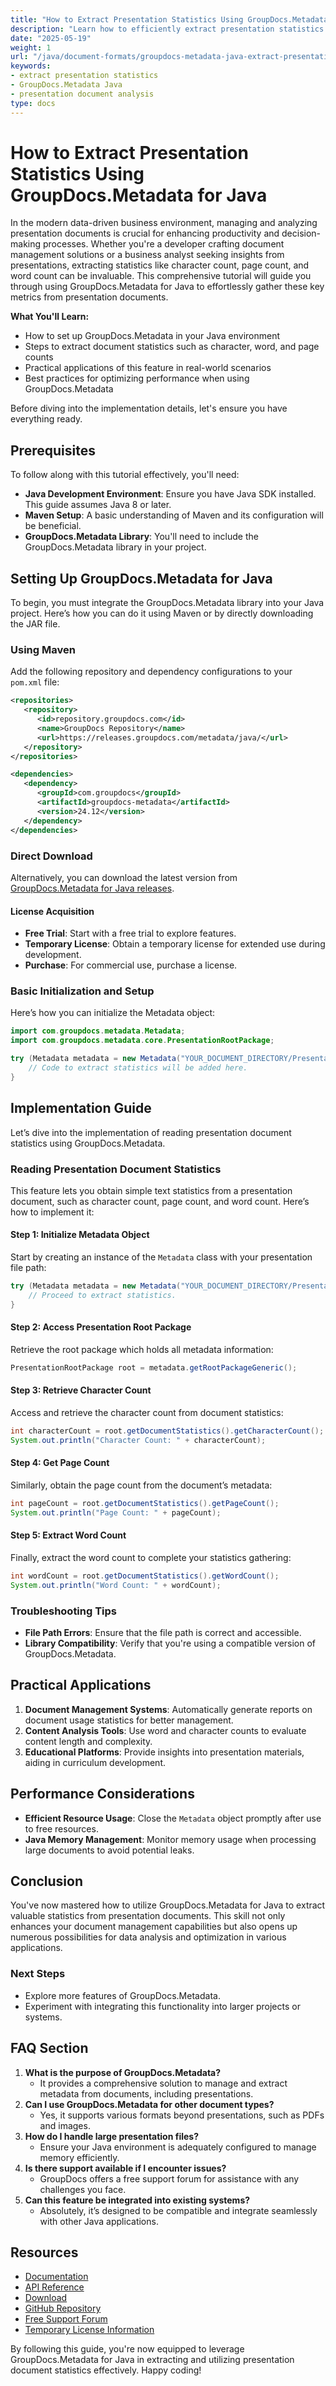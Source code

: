 ```yaml
---
title: "How to Extract Presentation Statistics Using GroupDocs.Metadata for Java"
description: "Learn how to efficiently extract presentation statistics such as character, word, and page counts using GroupDocs.Metadata for Java. Master this process to boost your document management capabilities."
date: "2025-05-19"
weight: 1
url: "/java/document-formats/groupdocs-metadata-java-extract-presentation-statistics/"
keywords:
- extract presentation statistics
- GroupDocs.Metadata Java
- presentation document analysis
type: docs
---
```

# How to Extract Presentation Statistics Using GroupDocs.Metadata for Java

In the modern data-driven business environment, managing and analyzing presentation documents is crucial for enhancing productivity and decision-making processes. Whether you're a developer crafting document management solutions or a business analyst seeking insights from presentations, extracting statistics like character count, page count, and word count can be invaluable. This comprehensive tutorial will guide you through using GroupDocs.Metadata for Java to effortlessly gather these key metrics from presentation documents.

**What You'll Learn:**
- How to set up GroupDocs.Metadata in your Java environment
- Steps to extract document statistics such as character, word, and page counts
- Practical applications of this feature in real-world scenarios
- Best practices for optimizing performance when using GroupDocs.Metadata

Before diving into the implementation details, let's ensure you have everything ready.

## Prerequisites
To follow along with this tutorial effectively, you'll need:

- **Java Development Environment**: Ensure you have Java SDK installed. This guide assumes Java 8 or later.
- **Maven Setup**: A basic understanding of Maven and its configuration will be beneficial.
- **GroupDocs.Metadata Library**: You'll need to include the GroupDocs.Metadata library in your project.

## Setting Up GroupDocs.Metadata for Java
To begin, you must integrate the GroupDocs.Metadata library into your Java project. Here’s how you can do it using Maven or by directly downloading the JAR file.

### Using Maven
Add the following repository and dependency configurations to your `pom.xml` file:

```xml
<repositories>
   <repository>
      <id>repository.groupdocs.com</id>
      <name>GroupDocs Repository</name>
      <url>https://releases.groupdocs.com/metadata/java/</url>
   </repository>
</repositories>

<dependencies>
   <dependency>
      <groupId>com.groupdocs</groupId>
      <artifactId>groupdocs-metadata</artifactId>
      <version>24.12</version>
   </dependency>
</dependencies>
```

### Direct Download
Alternatively, you can download the latest version from [GroupDocs.Metadata for Java releases](https://releases.groupdocs.com/metadata/java/).

#### License Acquisition
- **Free Trial**: Start with a free trial to explore features.
- **Temporary License**: Obtain a temporary license for extended use during development.
- **Purchase**: For commercial use, purchase a license.

### Basic Initialization and Setup
Here’s how you can initialize the Metadata object:

```java
import com.groupdocs.metadata.Metadata;
import com.groupdocs.metadata.core.PresentationRootPackage;

try (Metadata metadata = new Metadata("YOUR_DOCUMENT_DIRECTORY/Presentation.pptx")) {
    // Code to extract statistics will be added here.
}
```

## Implementation Guide
Let’s dive into the implementation of reading presentation document statistics using GroupDocs.Metadata.

### Reading Presentation Document Statistics
This feature lets you obtain simple text statistics from a presentation document, such as character count, page count, and word count. Here’s how to implement it:

#### Step 1: Initialize Metadata Object
Start by creating an instance of the `Metadata` class with your presentation file path:

```java
try (Metadata metadata = new Metadata("YOUR_DOCUMENT_DIRECTORY/Presentation.pptx")) {
    // Proceed to extract statistics.
}
```

#### Step 2: Access Presentation Root Package
Retrieve the root package which holds all metadata information:

```java
PresentationRootPackage root = metadata.getRootPackageGeneric();
```

#### Step 3: Retrieve Character Count
Access and retrieve the character count from document statistics:

```java
int characterCount = root.getDocumentStatistics().getCharacterCount();
System.out.println("Character Count: " + characterCount);
```

#### Step 4: Get Page Count
Similarly, obtain the page count from the document’s metadata:

```java
int pageCount = root.getDocumentStatistics().getPageCount();
System.out.println("Page Count: " + pageCount);
```

#### Step 5: Extract Word Count
Finally, extract the word count to complete your statistics gathering:

```java
int wordCount = root.getDocumentStatistics().getWordCount();
System.out.println("Word Count: " + wordCount);
```

### Troubleshooting Tips
- **File Path Errors**: Ensure that the file path is correct and accessible.
- **Library Compatibility**: Verify that you're using a compatible version of GroupDocs.Metadata.

## Practical Applications
1. **Document Management Systems**: Automatically generate reports on document usage statistics for better management.
2. **Content Analysis Tools**: Use word and character counts to evaluate content length and complexity.
3. **Educational Platforms**: Provide insights into presentation materials, aiding in curriculum development.

## Performance Considerations
- **Efficient Resource Usage**: Close the `Metadata` object promptly after use to free resources.
- **Java Memory Management**: Monitor memory usage when processing large documents to avoid potential leaks.

## Conclusion
You've now mastered how to utilize GroupDocs.Metadata for Java to extract valuable statistics from presentation documents. This skill not only enhances your document management capabilities but also opens up numerous possibilities for data analysis and optimization in various applications.

### Next Steps
- Explore more features of GroupDocs.Metadata.
- Experiment with integrating this functionality into larger projects or systems.

## FAQ Section
1. **What is the purpose of GroupDocs.Metadata?**
   - It provides a comprehensive solution to manage and extract metadata from documents, including presentations.
2. **Can I use GroupDocs.Metadata for other document types?**
   - Yes, it supports various formats beyond presentations, such as PDFs and images.
3. **How do I handle large presentation files?**
   - Ensure your Java environment is adequately configured to manage memory efficiently.
4. **Is there support available if I encounter issues?**
   - GroupDocs offers a free support forum for assistance with any challenges you face.
5. **Can this feature be integrated into existing systems?**
   - Absolutely, it’s designed to be compatible and integrate seamlessly with other Java applications.

## Resources
- [Documentation](https://docs.groupdocs.com/metadata/java/)
- [API Reference](https://reference.groupdocs.com/metadata/java/)
- [Download](https://releases.groupdocs.com/metadata/java/)
- [GitHub Repository](https://github.com/groupdocs-metadata/GroupDocs.Metadata-for-Java)
- [Free Support Forum](https://forum.groupdocs.com/c/metadata/)
- [Temporary License Information](https://purchase.groupdocs.com/temporary-license/) 

By following this guide, you're now equipped to leverage GroupDocs.Metadata for Java in extracting and utilizing presentation document statistics effectively. Happy coding!
